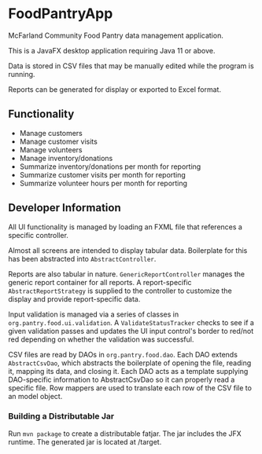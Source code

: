 # FoodPantryApp

McFarland Community Food Pantry data management application.

This is a JavaFX desktop application requiring Java 11 or above.

Data is stored in CSV files that may be manually edited while the program is running.

Reports can be generated for display or exported to Excel format.

## Functionality

- Manage customers
- Manage customer visits
- Manage volunteers
- Manage inventory/donations
- Summarize inventory/donations per month for reporting
- Summarize customer visits per month for reporting
- Summarize volunteer hours per month for reporting

## Developer Information

All UI functionality is managed by loading an FXML file that references a specific controller.

Almost all screens are intended to display tabular data. Boilerplate for this has been abstracted into `AbstractController`.

Reports are also tabular in nature. `GenericReportController` manages the generic report container for all reports. A report-specific `AbstractReportStrategy` is supplied to the controller to customize the display and provide report-specific data.

Input validation is managed via a series of classes in `org.pantry.food.ui.validation`. A `ValidateStatusTracker` checks to see if a given validation passes and updates the UI input control's border to red/not red depending on whether the validation was successful.

CSV files are read by DAOs in `org.pantry.food.dao`. Each DAO extends `AbstractCsvDao`, which abstracts the boilerplate of opening the file, reading it, mapping its data, and closing it. Each DAO acts as a template supplying DAO-specific information to AbstractCsvDao so it can properly read a specific file. Row mappers are used to translate each row of the CSV file to an model object.

### Building a Distributable Jar

Run `mvn package` to create a distributable fatjar. The jar includes the JFX runtime. The generated jar is located at <project root>/target.